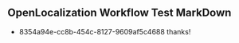 ## OpenLocalization Workflow Test MarkDown
* 8354a94e-cc8b-454c-8127-9609af5c4688 thanks!

<!--HONumber=Aug16_HO3-->


